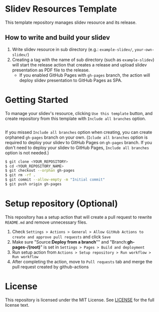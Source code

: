# Slidev Resources Template

This template repository manages slidev resource and its release.

## How to write and build your slidev

1. Write slidev resource in sub directory (e.g.: `example-slidev/`, `your-own-slidev/`)
2. Creating a tag with the name of sub directory (such as `example-slidev`) will start the release action that creates a release and upload slidev presentation as PDF file to the release.
   * If you enabled GitHub Pages with `gh-pages` branch, the action will deploy slidev presentation to GitHub Pages as SPA.

# Getting Started

To manage your slidev's resource, clicking `Use this template` button, and create repository from this template with `Include all branches` option. 

![]()

If you missed `Include all branches` option when creating, you can create orphaned `gh-pages` branch on your own. (`Iclude all branches` option is required to deploy your slidev to GitHub Pages on `gh-pages` branch. If you don't need to deploy your slidev to GitHub Pages, `Include all branches` option is not needed.)

```sh
$ git clone <YOUR_REPOSITORY>
$ cd <YOUR_REPOSITORY_NAME>
$ git checkout --orphan gh-pages
$ git rm -rf .
$ git commit --allow-empty -m "Initial commit"
$ git push origin gh-pages
```

# Setup repository (Optional)

This repository has a setup action that will create a pull request to rewrite `README.md` and remove unnecessary files. 

1. Check `Settings > Actions > General > Allow GitHub Actions to create and approve pull requests` and click `Save`
2. Make sure "Source:**Deploy from a branch**"" and "Branch:**gh-pages-/(root)**" is set in `Settings > Pages > Build and deployment`
3. Run setup action from `Actions > Setup repository > Run workflow > Run workflow`
4. After completing the action, move to `Pull requests` tab and merge the pull request created by github-actions

# License

This repository is licensed under the MIT License. See [LICENSE](LICENSE) for the full license text.